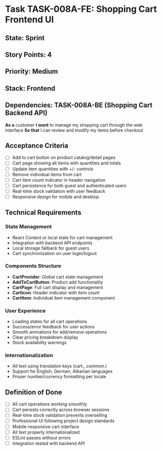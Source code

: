 # Task TASK-008A-FE: Shopping Cart Frontend UI

## State: Sprint

## Story Points: 4

## Priority: Medium

## Stack: Frontend

## Dependencies: TASK-008A-BE (Shopping Cart Backend API)

**As a** customer
**I want** to manage my shopping cart through the web interface
**So that** I can review and modify my items before checkout

## Acceptance Criteria

-   [ ] Add to cart button on product catalog/detail pages
-   [ ] Cart page showing all items with quantities and totals
-   [ ] Update item quantities with +/- controls
-   [ ] Remove individual items from cart
-   [ ] Cart item count indicator in header navigation
-   [ ] Cart persistence for both guest and authenticated users
-   [ ] Real-time stock validation with user feedback
-   [ ] Responsive design for mobile and desktop

## Technical Requirements

### State Management

-   React Context or local state for cart management
-   Integration with backend API endpoints
-   Local storage fallback for guest users
-   Cart synchronization on user login/logout

### Components Structure

-   **CartProvider**: Global cart state management
-   **AddToCartButton**: Product add functionality
-   **CartPage**: Full cart display and management
-   **CartIcon**: Header indicator with item count
-   **CartItem**: Individual item management component

### User Experience

-   Loading states for all cart operations
-   Success/error feedback for user actions
-   Smooth animations for add/remove operations
-   Clear pricing breakdown display
-   Stock availability warnings

### Internationalization

-   All text using translation keys (cart._, common._)
-   Support for English, German, Albanian languages
-   Proper number/currency formatting per locale

## Definition of Done

-   [ ] All cart operations working smoothly
-   [ ] Cart persists correctly across browser sessions
-   [ ] Real-time stock validation prevents overselling
-   [ ] Professional UI following project design standards
-   [ ] Mobile-responsive cart interface
-   [ ] All text properly internationalized
-   [ ] ESLint passes without errors
-   [ ] Integration tested with backend API
